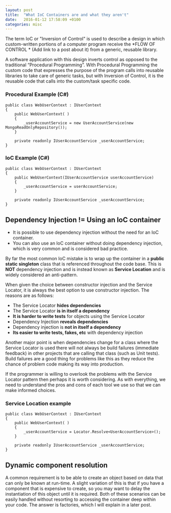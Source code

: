 ```yaml
---
layout: post
title:  "What IoC Containers are and what they aren't"
date:   2016-01-12 17:58:09 +0100
categories: misc
---
```

The term IoC or "Inversion of Control" is used to describe a design in which custom-written portions of a computer program receive the *FLOW OF CONTROL * (Add link to a post about it) from a generic, reusable library.

A software application with this design inverts control as opposed to the traditional “Procedural Programming”.  With Procedural Programming the custom code that expresses the purpose of the program calls into reusable libraries to take care of generic tasks, but with Inversion of Control, it is the reusable code that calls into the custom/task specific code.

### Procedural Example (C#)
````
public class WebUserContext : IUserContext
{
    public WebUserContext( )
    {
        _userAccountService = new UserAccountService(new MongoReadOnlyRepository());
    }

    private readonly IUserAccountService _userAccountService;
}
````

### IoC Example (C#)
````
public class WebUserContext : IUserContext
{
    public WebUserContext(IUserAccountService userAccountService)
    {
        _userAccountService = userAccountService;
    }

    private readonly IUserAccountService _userAccountService;
}
````

## Dependency Injection != Using an IoC container
- It is possible to use dependency injection without the need for an IoC container.
- You can also use an IoC container without doing dependency injection, which is very common and is considered bad practice.

By far the most common IoC mistake is to wrap up the container in a **public static singleton** class that is referenced throughout the code base.  This is **NOT** dependency injection and is instead known as **Service Location** and is widely considered an anti-pattern.

When given the choice between constructor injection and the Service Locator, it is always the best option to use constructor injection.  The reasons are as follows:

- The Service Locator **hides dependencies**
- The Service Locator **is in itself a dependency**
- **It is harder to write tests** for objects using the Service Locator
- Dependency Injection **reveals dependencies**
- Dependency injection is **not in itself a dependency**
- **Its easier to write tests, fakes, etc** with dependency injection

Another major point is when dependencies change for a class where the Service Locator is used there will not always be build failures (immediate feedback) in other projects that are calling that class (such as Unit tests).  Build failures are a good thing for problems like this as they reduce the chance of problem code making its way into production.

If the programmer is willing to overlook the problems with the Service Locator pattern  then perhaps it is worth considering.  As with everything, we need to understand the pros and cons of each tool we use so that we can make informed choices.

### Service Location example
````
public class WebUserContext : IUserContext
{
    public WebUserContext( )
    {
        _userAccountService = Locator.Resolve<UserAccountService>();
    }

    private readonly IUserAccountService _userAccountService;
}
````

## Dynamic component resolution
A common requirement is to be able to create an object based on data that can only be known at run-time.  A slight variation of this is that if you have a component that is expensive to create, so you may want to delay the instantiation of this object until it is required.  Both of these scenarios can be easily handled without resorting to accessing the container deep within your code.   The answer is factories, which I will explain in a later post.
